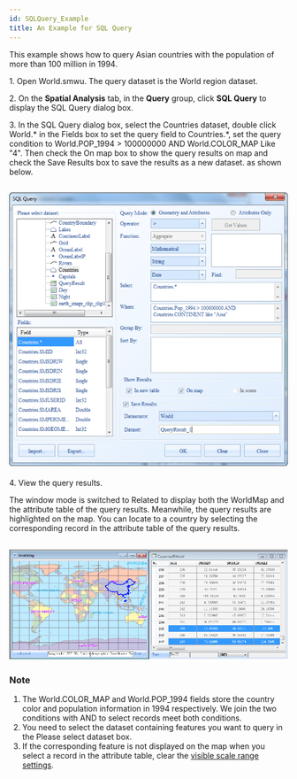 ```yaml
---
id: SQLQuery_Example
title: An Example for SQL Query
---
```

This example shows how to query Asian countries with the population of more than 100 million in 1994.

1\. Open World.smwu. The query dataset is the World region dataset.

2\. On the **Spatial Analysis** tab, in the **Query** group, click **SQL Query** to display the SQL Query dialog box.

3\. In the SQL Query dialog box, select the Countries dataset, double click World.* in the Fields box to set the query field to Countries.*, set the query condition to World.POP_1994 > 100000000 AND World.COLOR_MAP Like "4". Then check the On map box to show the query results on map and check the Save Results box to save the results as a new dataset. as shown below.

![](img/WHowtoSQL2.png)  
---  
  
4\. View the query results.

The window mode is switched to Related to display both the WorldMap and the attribute table of the query results. Meanwhile, the query results are highlighted on the map. You can locate to a country by selecting the corresponding record in the attribute table of the query results.

![](img/WHowtoSQL3.png)  
---  
  
### Note

  1. The World.COLOR_MAP and World.POP_1994 fields store the country color and population information in 1994 respectively. We join the two conditions with AND to select records meet both conditions.
  2. You need to select the dataset containing features you want to query in the Please select dataset box.
  3. If the corresponding feature is not displayed on the map when you select a record in the attribute table, clear the [visible scale range settings](../Visualization/AdvanceSetting/ScaleRanges).

